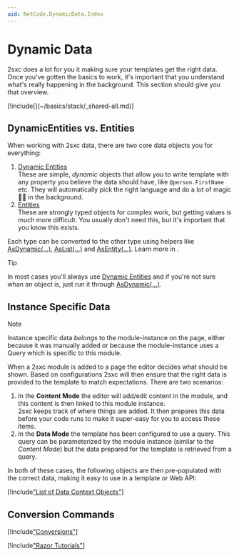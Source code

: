 ```yaml
---
uid: NetCode.DynamicData.Index
---
```


# Dynamic Data

2sxc does a lot for you it making sure your templates get the right data. 
Once you've gotten the basics to work, it's important that you understand what's really happening in the background. 
This section should give you that overview. 

<div class="context-box-process" width="100%">
  [!include[](~/basics/stack/_shared-all.md)]
  <style>.context-box-process .process-cs { visibility: visible; } </style>
</div>

## DynamicEntities vs. Entities

When working with 2sxc data, there are two core data objects you for everything:

1. [Dynamic Entities](xref:NetCode.DynamicData.DynamicEntity)  
    These are simple, _dynamic_ objects that allow you to write template with any property you believe the data should have, like `@person.FirstName` etc. They will automatically pick the right language and do a lot of magic 🧙‍♂️ in the background. 
1. [Entities](xref:NetCode.DynamicData.Entity)  
    These are strongly typed objects for complex work, but getting values is much more difficult. You usually don't need this, but it's important that you know this exists. 

Each type can be converted to the other type using helpers like [AsDynamic(...)](xref:NetCode.DynamicCode.AsDynamic), [AsList(...)](xref:NetCode.DynamicCode.AsList) and [AsEntity(...)](xref:NetCode.DynamicCode.AsEntity). 
Learn more in [](xref:NetCode.DynamicData.EntityVsDynamicEntity).

> [!TIP]
> In most cases you'll always use [Dynamic Entities](xref:NetCode.DynamicData.DynamicEntity) and if you're not sure whan an object is, just run it through [AsDynamic(...)](xref:NetCode.DynamicCode.AsDynamic).



## Instance Specific Data

> [!NOTE]
> Instance specific data _belongs_ to the module-instance on the page, either because it was manually added or because the module-instance uses a Query which is specific to this module. 

When a 2sxc module is added to a page the editor decides what should be shown. Based on configurations 2sxc will then ensure that the right data is provided to the template to match expectations. There are two scenarios:

1. In the **Content Mode** the editor will add/edit content in the module, and this content is then linked to this module instance.  
2sxc keeps track of where things are added. It then prepares this data before your code runs to make it super-easy for you to access these items. 
1. In the **Data Mode** the template has been configured to use a query. This query can be parameterized by the module instance (similar to the _Content Mode_) but the data prepared for the template is retrieved from a query. 

In both of these cases, the following objects are then pre-populated with the correct data, making it easy to use in a template or Web API:

[!include["List of Data Context Objects"](../dynamic-code/_include-instance-data.md)]



## Conversion Commands

[!include["Conversions"](../dynamic-code/_include-conversions.md)]

[!include["Razor Tutorials"](~/shared/tutorials/razor.md)]